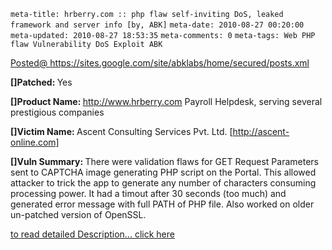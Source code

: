 ```meta-title: hrberry.com :: php flaw self-inviting DoS, leaked framework and server info [by, ABK]```
```meta-date: 2010-08-27 00:20:00```
```meta-updated: 2010-08-27 18:53:35```
```meta-comments: 0```
```meta-tags: Web PHP flaw Vulnerability DoS Exploit ABK```



<div class="css-full-post-content js-full-post-content">


<a href="https://sites.google.com/site/abklabs/home/secured/posts.xml">Posted@ https://sites.google.com/site/abklabs/home/secured/posts.xml
</a>


<b>[]Patched:
</b>
Yes


<b>[]Product Name:
</b>
http://www.hrberry.com
Payroll Helpdesk, serving several prestigious companies


<b>[]Victim Name:
</b>
Ascent Consulting Services Pvt. Ltd.
[http://ascent-online.com]


<b>[]Vuln Summary:
</b>
There were validation flaws for GET Request Parameters sent to CAPTCHA image generating PHP script on the Portal.
This allowed attacker to trick the app to generate any number of characters consuming processing power.
It had a timout after 30 seconds (too much) and generated error message with full PATH of PHP file.
Also worked on older un-patched version of OpenSSL.


<a href="https://sites.google.com/site/abklabs/home/secured/hrberrycom">to read detailed Description... click here
</a>


</div>
